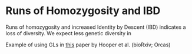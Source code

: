 # Runs of Homozygosity and IBD

Runs of homozygosity and increased Identity by Descent (IBD) indicates a loss of diversity. We expect less genetic diversity in 

Example of using GLs in [this](https://www.biorxiv.org/content/10.1101/2020.04.08.031344v1.full.pdf) paper by Hooper et al. (bioRxiv; Orcas)  
